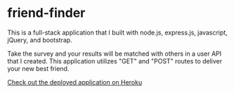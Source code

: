 # friend-finder

<p>This is a full-stack application that I built with node.js, express.js, javascript, jQuery, and bootstrap.</p>

<p>Take the survey and your results will be matched with others in a user API that I created.  This application utilizes "GET" and "POST" routes to deliver your new best friend.</p>

[Check out the deployed application on Heroku](https://friend-finder-ktk.herokuapp.com/)

